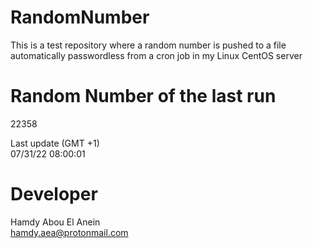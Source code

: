 # RandomNumber    
This is a test repository where a random number is pushed to a file automatically passwordless from a cron job in my Linux CentOS server    
# Random Number of the last run   
22358
      
Last update (GMT +1)    
07/31/22 08:00:01
# Developer    
Hamdy Abou El Anein   
hamdy.aea@protonmail.com
